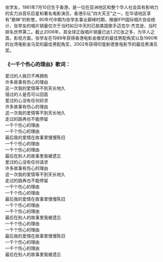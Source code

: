 

张学友，1961年7月10日生于香港，是一位在亚洲地区和整个华人社会具有影响力的实力派音乐巨星和著名电影演员，香港乐坛"四大天王"之一，在华语地区享有"歌神"的称誉。90年代中期为张学友事业巅峰时期，根据IFPI国际唱片协会统计，张学友的唱片销量仅次于当时如日中天的已故美国歌手迈克尔·杰克逊，当时排名世界第二。截止2006年，其全球正版唱片销量已达1.2亿张之多，为华人之首。影视方面，张学友在1989年获得香港电影金像奖的最佳男配角奖以及1990年的台湾电影金马奖的最佳男配角奖，2002年获得印度新德里电影节的最佳男演员奖。

### 《一千个伤心的理由》歌词：

爱过的人我已不再拥有  
许多故事有伤心的理由  
这一次我的爱情等不到天长地久  
错过的人是否可以回首  
爱过的心没有任何祁求  
许多故事有伤心的理由  
这一次我的爱情等不到天长地久  
走过的路再也不能停留  
一千个伤心的理由  
一千个伤心的理由  
最后我的爱情在故事里慢慢陈旧  
一千个伤心的理由  
一千个伤心的理由  
最后在别人的故事里我被遗忘  
爱过的心没有任何请求  
许多故事有伤心的理由  
这一次我的爱情等不到天长地久  
走过的路再也不能停留  
一千个伤心的理由  
一千个伤心的理由  
最后我的爱情在故事里慢慢陈旧  
一千个伤心的理由  
一千个伤心的理由  
最后在别人的故事里我被遗忘  
一千个伤心的理由  
一千个伤心的理由  
最后我的爱情在故事里慢慢陈旧  
一千个伤心的理由  
一千个伤心的理由  
最后在别人的故事里我被遗忘

